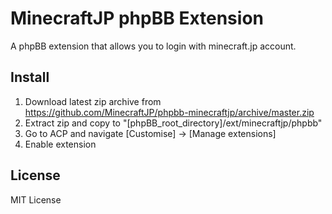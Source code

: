 # MinecraftJP phpBB Extension

A phpBB extension that allows you to login with minecraft.jp account.

## Install

1. Download latest zip archive from https://github.com/MinecraftJP/phpbb-minecraftjp/archive/master.zip
2. Extract zip and copy to "[phpBB_root_directory]/ext/minecraftjp/phpbb"
3. Go to ACP and navigate [Customise] -> [Manage extensions]
4. Enable extension

## License

MIT License 
